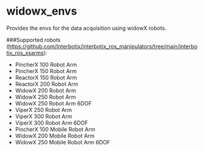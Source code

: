 # widowx_envs

Provides the envs for the data acquisition using widowX robots.

###Supported robots
(https://github.com/Interbotix/interbotix_ros_manipulators/tree/main/interbotix_ros_xsarms):
- PincherX 100 Robot Arm
- PincherX 150 Robot Arm
- ReactorX 150 Robot Arm
- ReactorX 200 Robot Arm
- WidowX 200 Robot Arm
- WidowX 250 Robot Arm
- WidowX 250 Robot Arm 6DOF
- ViperX 250 Robot Arm
- ViperX 300 Robot Arm 
- ViperX 300 Robot Arm 6DOF
- PincherX 100 Mobile Robot Arm
- WidowX 200 Mobile Robot Arm
- WidowX 250 Mobile Robot Arm 6DOF
